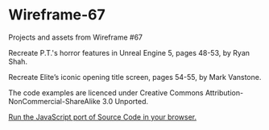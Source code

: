 # Wireframe-67
Projects and assets from Wireframe #67

Recreate P.T.'s horror features in Unreal Engine 5, pages 48-53, by Ryan Shah.

Recreate Elite’s iconic opening title screen, pages 54-55, by Mark Vanstone.

The code examples are licenced under Creative Commons Attribution-NonCommercial-ShareAlike 3.0 Unported.

[Run the JavaScript port of Source Code in your browser.](https://thisarray.github.io/Wireframe-67/source-code-elite/elite.html)
